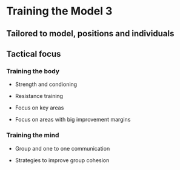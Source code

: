 # Training the Model 3

<imageComponent pic="hero_3" />

## Tailored to model, positions and individuals

## Tactical focus

### Training the body

- Strength and condioning

- Resistance training

- Focus on key areas

- Focus on areas with big improvement margins

### Training the mind

- Group and one to one communication

- Strategies to improve group cohesion